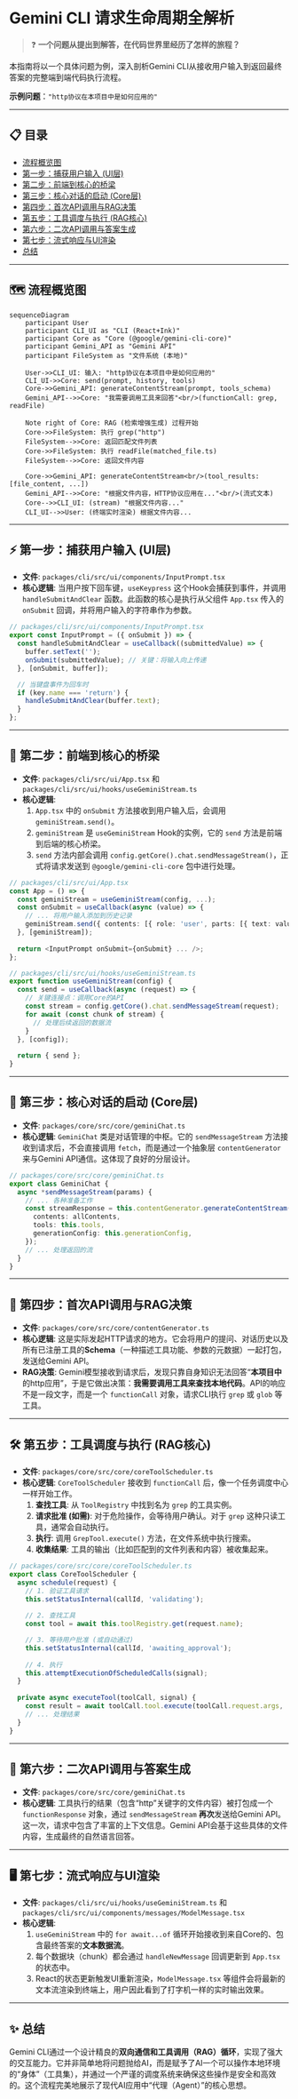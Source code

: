 # Gemini CLI 请求生命周期全解析

> ❓ **一个问题从提出到解答，在代码世界里经历了怎样的旅程？**

本指南将以一个具体问题为例，深入剖析Gemini CLI从接收用户输入到返回最终答案的完整端到端代码执行流程。

**示例问题**：`"http协议在本项目中是如何应用的"`

---

## 📋 目录
- [流程概览图](#-流程概览图)
- [第一步：捕获用户输入 (UI层)](#-第一步捕获用户输入-ui层)
- [第二步：前端到核心的桥梁](#-第二步前端到核心的桥梁)
- [第三步：核心对话的启动 (Core层)](#-第三步核心对话的启动-core层)
- [第四步：首次API调用与RAG决策](#-第四步首次api调用与rag决策)
- [第五步：工具调度与执行 (RAG核心)](#-第五步工具调度与执行-rag核心)
- [第六步：二次API调用与答案生成](#-第六步二次api调用与答案生成)
- [第七步：流式响应与UI渲染](#-第七步流式响应与ui渲染)
- [总结](#-总结)

---

## 🗺️ 流程概览图

```mermaid
sequenceDiagram
    participant User
    participant CLI_UI as "CLI (React+Ink)"
    participant Core as "Core (@google/gemini-cli-core)"
    participant Gemini_API as "Gemini API"
    participant FileSystem as "文件系统 (本地)"

    User->>CLI_UI: 输入: "http协议在本项目中是如何应用的"
    CLI_UI->>Core: send(prompt, history, tools)
    Core->>Gemini_API: generateContentStream(prompt, tools_schema)
    Gemini_API-->>Core: "我需要调用工具来回答"<br/>(functionCall: grep, readFile)
    
    Note right of Core: RAG (检索增强生成) 过程开始
    Core->>FileSystem: 执行 grep("http")
    FileSystem-->>Core: 返回匹配文件列表
    Core->>FileSystem: 执行 readFile(matched_file.ts)
    FileSystem-->>Core: 返回文件内容
    
    Core->>Gemini_API: generateContentStream<br/>(tool_results: [file_content, ...])
    Gemini_API-->>Core: "根据文件内容，HTTP协议应用在..."<br/>(流式文本)
    Core-->>CLI_UI: (stream) "根据文件内容..."
    CLI_UI-->>User: (终端实时渲染) 根据文件内容...
```

---

## ⚡ 第一步：捕获用户输入 (UI层)

-   **文件**: `packages/cli/src/ui/components/InputPrompt.tsx`
-   **核心逻辑**: 当用户按下回车键，`useKeypress` 这个Hook会捕获到事件，并调用 `handleSubmitAndClear` 函数。此函数的核心是执行从父组件 `App.tsx` 传入的 `onSubmit` 回调，并将用户输入的字符串作为参数。

```typescript
// packages/cli/src/ui/components/InputPrompt.tsx
export const InputPrompt = ({ onSubmit }) => {
  const handleSubmitAndClear = useCallback((submittedValue) => {
    buffer.setText('');
    onSubmit(submittedValue); // 关键：将输入向上传递
  }, [onSubmit, buffer]);

  // 当键盘事件为回车时
  if (key.name === 'return') {
    handleSubmitAndClear(buffer.text);
  }
};
```

---

## 🌉 第二步：前端到核心的桥梁

-   **文件**: `packages/cli/src/ui/App.tsx` 和 `packages/cli/src/ui/hooks/useGeminiStream.ts`
-   **核心逻辑**:
    1.  `App.tsx` 中的 `onSubmit` 方法接收到用户输入后，会调用 `geminiStream.send()`。
    2.  `geminiStream` 是 `useGeminiStream` Hook的实例，它的 `send` 方法是前端到后端的核心桥梁。
    3.  `send` 方法内部会调用 `config.getCore().chat.sendMessageStream()`，正式将请求发送到 `@google/gemini-cli-core` 包中进行处理。

```typescript
// packages/cli/src/ui/App.tsx
const App = () => {
  const geminiStream = useGeminiStream(config, ...);
  const onSubmit = useCallback(async (value) => {
    // ... 将用户输入添加到历史记录
    geminiStream.send({ contents: [{ role: 'user', parts: [{ text: value }] }]});
  }, [geminiStream]);
  
  return <InputPrompt onSubmit={onSubmit} ... />;
};
```

```typescript
// packages/cli/src/ui/hooks/useGeminiStream.ts
export function useGeminiStream(config) {
  const send = useCallback(async (request) => {
    // 关键连接点：调用Core的API
    const stream = config.getCore().chat.sendMessageStream(request);
    for await (const chunk of stream) {
      // 处理后续返回的数据流
    }
  }, [config]);
  
  return { send };
}
```

---

## 🚀 第三步：核心对话的启动 (Core层)

-   **文件**: `packages/core/src/core/geminiChat.ts`
-   **核心逻辑**: `GeminiChat` 类是对话管理的中枢。它的 `sendMessageStream` 方法接收到请求后，不会直接调用 `fetch`，而是通过一个抽象层 `contentGenerator` 来与Gemini API通信。这体现了良好的分层设计。

```typescript
// packages/core/src/core/geminiChat.ts
export class GeminiChat {
  async *sendMessageStream(params) {
    // ... 各种准备工作
    const streamResponse = this.contentGenerator.generateContentStream({
      contents: allContents,
      tools: this.tools,
      generationConfig: this.generationConfig,
    });
    // ... 处理返回的流
  }
}
```

---

## 🧠 第四步：首次API调用与RAG决策

-   **文件**: `packages/core/src/core/contentGenerator.ts`
-   **核心逻辑**: 这是实际发起HTTP请求的地方。它会将用户的提问、对话历史以及所有已注册工具的**Schema**（一种描述工具功能、参数的元数据）一起打包，发送给Gemini API。
-   **RAG决策**: Gemini模型接收到请求后，发现只靠自身知识无法回答“**本项目中**的http应用”，于是它做出决策：**我需要调用工具来查找本地代码**。API的响应不是一段文字，而是一个 `functionCall` 对象，请求CLI执行 `grep` 或 `glob` 等工具。

---

## 🛠️ 第五步：工具调度与执行 (RAG核心)

-   **文件**: `packages/core/src/core/coreToolScheduler.ts`
-   **核心逻辑**: `CoreToolScheduler` 接收到 `functionCall` 后，像一个任务调度中心一样开始工作。
    1.  **查找工具**: 从 `ToolRegistry` 中找到名为 `grep` 的工具实例。
    2.  **请求批准 (如需)**: 对于危险操作，会等待用户确认。对于 `grep` 这种只读工具，通常会自动执行。
    3.  **执行**: 调用 `GrepTool.execute()` 方法，在文件系统中执行搜索。
    4.  **收集结果**: 工具的输出（比如匹配到的文件列表和内容）被收集起来。

```typescript
// packages/core/src/core/coreToolScheduler.ts
export class CoreToolScheduler {
  async schedule(request) {
    // 1. 验证工具请求
    this.setStatusInternal(callId, 'validating');
    
    // 2. 查找工具
    const tool = await this.toolRegistry.get(request.name);

    // 3. 等待用户批准 (或自动通过)
    this.setStatusInternal(callId, 'awaiting_approval');
    
    // 4. 执行
    this.attemptExecutionOfScheduledCalls(signal);
  }
  
  private async executeTool(toolCall, signal) {
    const result = await toolCall.tool.execute(toolCall.request.args, ...);
    // ... 处理结果
  }
}
```

---

## 📡 第六步：二次API调用与答案生成

-   **文件**: `packages/core/src/core/geminiChat.ts`
-   **核心逻辑**: 工具执行的结果（包含“http”关键字的文件内容）被打包成一个 `functionResponse` 对象，通过 `sendMessageStream` **再次**发送给Gemini API。这一次，请求中包含了丰富的上下文信息。Gemini API会基于这些具体的文件内容，生成最终的自然语言回答。

---

## 🖥️ 第七步：流式响应与UI渲染

-   **文件**: `packages/cli/src/ui/hooks/useGeminiStream.ts` 和 `packages/cli/src/ui/components/messages/ModelMessage.tsx`
-   **核心逻辑**:
    1.  `useGeminiStream` 中的 `for await...of` 循环开始接收到来自Core的、包含最终答案的**文本数据流**。
    2.  每个数据块（chunk）都会通过 `handleNewMessage` 回调更新到 `App.tsx` 的状态中。
    3.  React的状态更新触发UI重新渲染，`ModelMessage.tsx` 等组件会将最新的文本流渲染到终端上，用户因此看到了打字机一样的实时输出效果。

---

## ✨ 总结

Gemini CLI通过一个设计精良的**双向通信和工具调用（RAG）循环**，实现了强大的交互能力。它并非简单地将问题抛给AI，而是赋予了AI一个可以操作本地环境的“身体”（工具集），并通过一个严谨的调度系统来确保这些操作是安全和高效的。这个流程完美地展示了现代AI应用中“代理（Agent）”的核心思想。 